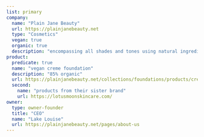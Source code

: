 ```yaml
---
list: primary
company:
  name: "Plain Jane Beauty"
  url: https://plainjanebeauty.net
  type: "Cosmetics"
  vegan: true
  organic: true
  description: "encompassing all shades and tones using natural ingredients"
product:
  predicate: true
  name: "vegan creme foundation"
  description: "85% organic"
  url: https://plainjanebeauty.net/collections/foundations/products/creme-minerals?variant=5183114149915
  second:
    name: "products from their sister brand"
    url: https://lotusmoonskincare.com/
owner:
  type: owner-founder
  title: "CEO"
  name: "Lake Louise"
  url: https://plainjanebeauty.net/pages/about-us
---
```

